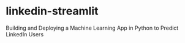 # linkedin-streamlit
Building and Deploying a Machine Learning App in Python to Predict LinkedIn Users
